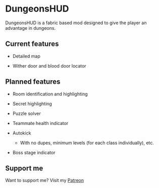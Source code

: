 # DungeonsHUD

DungeonsHUD is a fabric based mod designed to give the player an advantage in dungeons.

## Current features
-   Detailed map

-   Wither door and blood door locator

## Planned features
-   Room identification and highlighting

-   Secret highlighting

-   Puzzle solver

-   Teammate health indicator

-   Autokick

    - With no dupes, minimum levels (for each class individually), etc.
    
-   Boss stage indicator

## Support me
Want to support me? Visit my [Patreon](https://www.patreon.com/drewdeaton)
